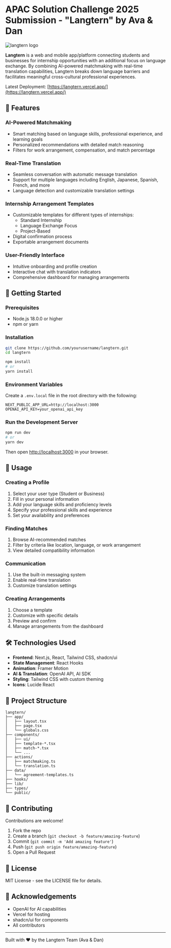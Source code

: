 # APAC Solution Challenge 2025 Submission - "Langtern" by Ava & Dan
![langtern logo](https://github.com/user-attachments/assets/d52ba091-fd08-453b-98d8-c80feac1dd52)

**Langtern** is a web and mobile app/platform connecting students and businesses for internship opportunities with an additional focus on language exchange. 
By combining AI-powered matchmaking with real-time translation capabilities, Langtern breaks down language barriers and facilitates meaningful cross-cultural professional experiences.

Latest Deployment: [https://langtern.vercel.app/](https://langtern.vercel.app/)


## 🌟 Features

### AI-Powered Matchmaking
- Smart matching based on language skills, professional experience, and learning goals
- Personalized recommendations with detailed match reasoning
- Filters for work arrangement, compensation, and match percentage

### Real-Time Translation
- Seamless conversation with automatic message translation
- Support for multiple languages including English, Japanese, Spanish, French, and more
- Language detection and customizable translation settings

### Internship Arrangement Templates
- Customizable templates for different types of internships:
  - Standard Internship
  - Language Exchange Focus
  - Project-Based
- Digital confirmation process
- Exportable arrangement documents

### User-Friendly Interface
- Intuitive onboarding and profile creation
- Interactive chat with translation indicators
- Comprehensive dashboard for managing arrangements

## 🚀 Getting Started

### Prerequisites

- Node.js 18.0.0 or higher
- npm or yarn

### Installation

```bash
git clone https://github.com/yourusername/langtern.git
cd langtern
```

```bash
npm install
# or
yarn install
```

### Environment Variables

Create a `.env.local` file in the root directory with the following:

```
NEXT_PUBLIC_APP_URL=http://localhost:3000
OPENAI_API_KEY=your_openai_api_key
```

### Run the Development Server

```bash
npm run dev
# or
yarn dev
```

Then open [http://localhost:3000](http://localhost:3000) in your browser.

## 📱 Usage

### Creating a Profile
1. Select your user type (Student or Business)
2. Fill in your personal information
3. Add your language skills and proficiency levels
4. Specify your professional skills and experience
5. Set your availability and preferences

### Finding Matches
1. Browse AI-recommended matches
2. Filter by criteria like location, language, or work arrangement
3. View detailed compatibility information

### Communication
1. Use the built-in messaging system
2. Enable real-time translation
3. Customize translation settings

### Creating Arrangements
1. Choose a template
2. Customize with specific details
3. Preview and confirm
4. Manage arrangements from the dashboard

## 🛠️ Technologies Used

- **Frontend**: Next.js, React, Tailwind CSS, shadcn/ui
- **State Management**: React Hooks
- **Animation**: Framer Motion
- **AI & Translation**: OpenAI API, AI SDK
- **Styling**: Tailwind CSS with custom theming
- **Icons**: Lucide React

## 📂 Project Structure

```
langtern/
├── app/
│   ├── layout.tsx
│   ├── page.tsx
│   └── globals.css
├── components/
│   ├── ui/
│   ├── template-*.tsx
│   ├── match-*.tsx
│   └── ...
├── actions/
│   ├── matchmaking.ts
│   └── translation.ts
├── data/
│   └── agreement-templates.ts
├── hooks/
├── lib/
├── types/
└── public/
```

## 🤝 Contributing

Contributions are welcome!

1. Fork the repo
2. Create a branch (`git checkout -b feature/amazing-feature`)
3. Commit (`git commit -m 'Add amazing feature'`)
4. Push (`git push origin feature/amazing-feature`)
5. Open a Pull Request

## 📄 License

MIT License - see the LICENSE file for details.

## 🙏 Acknowledgements

- OpenAI for AI capabilities
- Vercel for hosting
- shadcn/ui for components
- All contributors

---

Built with ❤️ by the Langtern Team (Ava & Dan)

